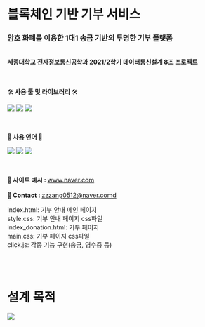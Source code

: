 <h1>블록체인 기반 기부 서비스</h1>

<h3>암호 화폐를 이용한 1대1 송금 기반의 투명한 기부 플랫폼</h3><br>
<strong>세종대학교 전자정보통신공학과 2021/2학기 데이터통신설계 8조 프로젝트</strong><br><br><br>

🛠<strong> 사용 툴 및 라이브러리 </strong>🛠   

<img src="https://img.shields.io/badge/VisualStudioCode-32AAFF?style=flat-square&logo=visualstudiocode&logoColor=white"/> <img src="https://img.shields.io/badge/Ganache-8B4F1D?style=flat-square&logo=ganache&logoColor=CD1039"/> <img src="https://img.shields.io/badge/Web3.js-FF8C0A?style=flat-square&logo=web3.js&logoColor=white"/>

<br>

📒<strong> 사용 언어 </strong>📒

<img src="https://img.shields.io/badge/HTML-red?style=flat-square&logo=html5&logoColor=white"/> <img src="https://img.shields.io/badge/CSS-blue?style=flat-square&logo=css3&logoColor=로고색"/> <img src="https://img.shields.io/badge/JAVASCRIPT-yellow?style=flat-square&logo=javascript&logoColor=white"/>

<br>

🔗<strong> 사이트 예시 : </strong>  www.naver.com <br><br>
📧<strong> Contact : </strong> zzzang0512@naver.comd




index.html: 기부 안내 메인 페이지<br>
style.css: 기부 안내 페이지 css파일<br>
index_donation.html: 기부 페이지<br>
main.css: 기부 페이지 css파일<br>
click.js: 각종 기능 구현(송금, 영수증 등)<br>

<br><br>

<h1>설계 목적</h1>
<img src="https://user-images.githubusercontent.com/82254874/153393068-e074e170-4301-4e20-bb36-f97fdc0f09e6.jpg">
